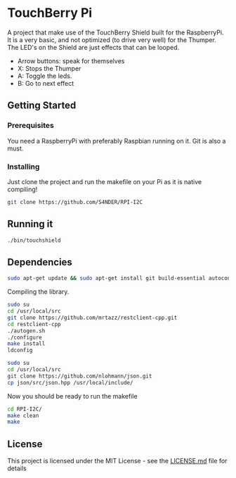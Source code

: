 # TouchBerry Pi
A project that make use of the TouchBerry Shield built for the RaspberryPi. It is a very basic, and not optimized (to drive very well) for the Thumper. The LED's on the Shield are just effects that can be looped.

* Arrow buttons: speak for themselves
* X: Stops the Thumper
* A: Toggle the leds.
* B: Go to next effect

## Getting Started
### Prerequisites
You need a RaspberryPi with preferably Raspbian running on it.
Git is also a must.

### Installing
Just clone the project and run the makefile on your Pi as it is native compiling!
```bash
git clone https://github.com/S4NDER/RPI-I2C
```
## Running it
```bash
./bin/touchshield
```
## Dependencies
```bash
sudo apt-get update && sudo apt-get install git build-essential autoconf automake libtool libcurl4-gnutls-dev
```

Compiling the library.
```bash
sudo su
cd /usr/local/src
git clone https://github.com/mrtazz/restclient-cpp.git
cd restclient-cpp
./autogen.sh
./configure
make install
ldconfig
```

```bash
sudo su
cd /usr/local/src
git clone https://github.com/nlohmann/json.git
cp json/src/json.hpp /usr/local/include/
```
Now you should be ready to run the makefile
```bash
cd RPI-I2C/
make clean
make
```
## License
This project is licensed under the MIT License - see the [LICENSE.md](LICENSE.md) file for details
